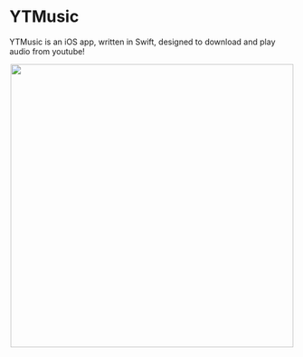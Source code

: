# YTMusic
YTMusic is an iOS app, written in Swift, designed to download and play audio from youtube!

<p align="middle">
  <img src="https://github.com/patrickjames242/YTMusic/blob/master/Screen%20Shots/Simulator%20Screen%20Shot%20-%20iPhone%20X%20-%202018-10-18%20at%2013.03.35_iphonexspacegrey_portrait.png" height="500" /> <img src="https://github.com/patrickjames242/YTMusic/blob/master/Screen%20Shots/Simulator%20Screen%20Shot%20-%20iPhone%20X%20-%202018-10-18%20at%2017.42.19_iphonexspacegrey_portrait.png" height='500" /> 

</p>





